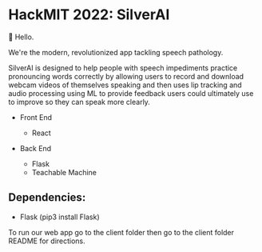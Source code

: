 # HackMIT 2022: SilverAI

&#128075; Hello.

We're the modern, revolutionized app tackling speech pathology.

SilverAI is designed to help people with speech impediments practice pronouncing words correctly by allowing users to record and download webcam videos of themselves speaking and then uses lip tracking and audio processing using ML to provide feedback users could ultimately use to improve so they can speak more clearly.

- Front End

  - React

- Back End
  - Flask
  - Teachable Machine

## Dependencies:

- Flask (pip3 install Flask)

To run our web app go to the client folder then go to the client folder README for directions.

